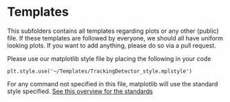 # Templates

This subfolders contains all templates regarding plots or any other (public) file. If these templates are followed by everyone, we should all have uniform looking plots. If you want to add anything, please do so via a pull request. 

Please use our matplotlib style file by placing the following in your code
```
plt.style.use('~/Templates/TrackingDetector_style.mplstyle')
```
For any command not specified in this file, matplotlib will use the standard style specified. [See this overview for the standards](https://matplotlib.org/stable/tutorials/introductory/customizing.html)
